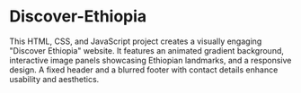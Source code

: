 # Discover-Ethiopia
This HTML, CSS, and JavaScript project creates a visually engaging "Discover Ethiopia" website. It features an animated gradient background, interactive image panels showcasing Ethiopian landmarks, and a responsive design. A fixed header and a blurred footer with contact details enhance usability and aesthetics.
